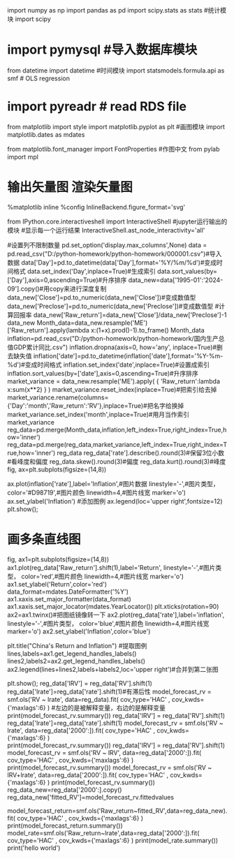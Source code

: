 import numpy as np
import pandas as pd
import scipy.stats as stats #统计模块
import scipy
# import pymysql #导入数据库模块

from datetime import datetime #时间模块
import statsmodels.formula.api as smf # OLS regression

# import pyreadr # read RDS file

from matplotlib import style
import matplotlib.pyplot as plt #画图模块
import matplotlib.dates as mdates

from matplotlib.font_manager import FontProperties #作图中文
from pylab import mpl

# 输出矢量图 渲染矢量图
%matplotlib inline
%config InlineBackend.figure_format='svg'

from IPython.core.interactiveshell import InteractiveShell #jupyter运行输出的模块
#显示每一个运行结果
InteractiveShell.ast_node_interactivity='all'

#设置列不限制数量
pd.set_option('display.max_columns',None)
data = pd.read_csv("D:/python-homework/python-homework/000001.csv")#导入数据
data['Day']=pd.to_datetime(data['Day'],format='%Y/%m/%d')#变成时间格式
data.set_index('Day',inplace=True)#生成索引
data.sort_values(by=['Day'],axis=0,ascending=True)#升序排序
data_new=data['1995-01':'2024-09'].copy()#用copy来进行深度复制
data_new['Close']=pd.to_numeric(data_new['Close'])#变成数值型
data_new['Preclose']=pd.to_numeric(data_new['Preclose'])#变成数值型
#计算回报率
data_new['Raw_return']=data_new['Close']/data_new['Preclose']-1
data_new
Month_data=data_new.resample('ME')['Raw_return'].apply(lambda x:(1+x).prod()-1).to_frame()
Month_data
inflation=pd.read_csv("D:/python-homework/python-homework/国内生产总值GDP累计同比.csv")
inflation.dropna(axis=0, how='any', inplace=True)#删去缺失值
inflation['date']=pd.to_datetime(inflation['date'],format='%Y-%m-%d')#变成时间格式
inflation.set_index('date',inplace=True)#设置成索引
inflation.sort_values(by=['date'],axis=0,ascending=True)#升序排序
market_variance = data_new.resample('ME').apply(
    {
        'Raw_return':lambda x:sum(x**2)
    }
)
market_variance.reset_index(inplace=True)#把索引给去掉
market_variance.rename(columns={'Day':'month','Raw_return':'RV'},inplace=True)#把名字给换掉
market_variance.set_index('month',inplace=True)#用月当作索引
market_variance
reg_data=pd.merge(Month_data,inflation,left_index=True,right_index=True,how='inner')
reg_data=pd.merge(reg_data,market_variance,left_index=True,right_index=True,how='inner')
reg_data
reg_data['rate'].describe().round(3)#保留3位小数
#看峰度和偏度
reg_data.skew().round(3)#偏度
reg_data.kurt().round(3)#峰度
fig, ax=plt.subplots(figsize=(14,8))

ax.plot(inflation['rate'],label='Inflation',#图片数据
linestyle='-',#图片类型，
color='#D98719',#图片颜色
linewidth=4,#图片线宽
marker='o')
ax.set_ylabel('Inflation')
#添加图例
ax.legend(loc='upper right',fontsize=12)
plt.show();
# 画多条直线图
fig, ax1=plt.subplots(figsize=(14,8))
ax1.plot(reg_data['Raw_return'].shift(1),label='Return',
linestyle='-',#图片类型，
color='red',#图片颜色
linewidth=4,#图片线宽
marker='o')
ax1.set_ylabel('Return',color='red')
data_format=mdates.DateFormatter('%Y')
ax1.xaxis.set_major_formatter(data_format)
ax1.xaxis.set_major_locator(mdates.YearLocator())
plt.xticks(rotation=90)
ax2=ax1.twinx()#把图纸镜像转一下
ax2.plot(reg_data['rate'],label='inflation',
linestyle='-',#图片类型，
color='blue',#图片颜色
linewidth=4,#图片线宽
marker='o')
ax2.set_ylabel('Inflation',color='blue')

plt.title("China's Return and Inflation")
#提取图例
lines,labels=ax1.get_legend_handles_labels()
lines2,labels2=ax2.get_legend_handles_labels()
ax2.legend(lines+lines2,labels+labels2,loc='upper right')#合并到第二张图

plt.show();
reg_data['lRV'] = reg_data['RV'].shift(1)
reg_data['lrate']=reg_data['rate'].shift(1)#有滞后性
model_forecast_rv = smf.ols('RV ~ lrate', data=reg_data).fit(
    cov_type='HAC' ,
    cov_kwds={'maxlags':6}
)   #左边的是被解释变量，右边的是解释变量
print(model_forecast_rv.summary())
reg_data['lRV'] = reg_data['RV'].shift(1)
reg_data['lrate']=reg_data['rate'].shift(1)
model_forecast_rv = smf.ols('RV ~ lrate', data=reg_data['2000':]).fit(
    cov_type='HAC' ,
    cov_kwds={'maxlags':6}
)  
print(model_forecast_rv.summary())
reg_data['lRV'] = reg_data['RV'].shift(1)
model_forecast_rv = smf.ols('RV ~ lRV', data=reg_data['2000':]).fit(
    cov_type='HAC' ,
    cov_kwds={'maxlags':6}
)
print(model_forecast_rv.summary())
model_forecast_rv = smf.ols('RV ~ lRV+lrate', data=reg_data['2000':]).fit(
    cov_type='HAC' ,
    cov_kwds={'maxlags':6}
)
print(model_forecast_rv.summary())
reg_data_new=reg_data['2000':].copy()
reg_data_new['fitted_RV']=model_forecast_rv.fittedvalues

model_forecast_return=smf.ols('Raw_return~fitted_RV',data=reg_data_new).fit(
    cov_type='HAC' ,
    cov_kwds={'maxlags':6}
)
print(model_forecast_return.summary())
model_rate=smf.ols('Raw_return~lrate',data=reg_data['2000':]).fit(
    cov_type='HAC' ,
    cov_kwds={'maxlags':6}
)
print(model_rate.summary())
print('hello world')
